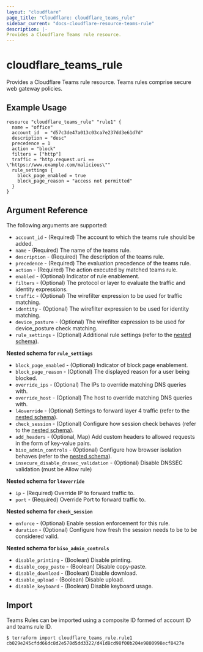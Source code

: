 ```yaml
---
layout: "cloudflare"
page_title: "Cloudflare: cloudflare_teams_rule"
sidebar_current: "docs-cloudflare-resource-teams-rule"
description: |-
Provides a Cloudflare Teams rule resource.
---
```


# cloudflare_teams_rule

Provides a Cloudflare Teams rule resource. Teams rules comprise secure web gateway policies.

## Example Usage

```hcl
resource "cloudflare_teams_rule" "rule1" {
  name = "office"
  account_id  = "d57c3de47a013c03ca7e237dd3e61d7d"
  description = "desc"
  precedence = 1
  action = "block"
  filters = ["http"]
  traffic = "http.request.uri == \"https://www.example.com/malicious\""
  rule_settings {
    block_page_enabled = true
    block_page_reason = "access not permitted"
  }
}
```

## Argument Reference

The following arguments are supported:

* `account_id` - (Required) The account to which the teams rule should be added.
* `name` - (Required) The name of the teams rule.
* `description` - (Required) The description of the teams rule.
* `precedence` - (Required) The evaluation precedence of the teams rule.
* `action` - (Required) The action executed by matched teams rule.
* `enabled` - (Optional) Indicator of rule enablement.
* `filters` - (Optional) The protocol or layer to evaluate the traffic and identity expressions.
* `traffic` - (Optional) The wirefilter expression to be used for traffic matching.
* `identity` - (Optional) The wirefilter expression to be used for identity matching.
* `device_posture` - (Optional) The wirefilter expression to be used for device_posture check matching.
* `rule_settings` - (Optional) Additional rule settings (refer to the [nested schema](#nestedblock--rule-settings)).

<a id="nestedblock--rule-settings"></a>
**Nested schema for `rule_settings`**

* `block_page_enabled` - (Optional) Indicator of block page enablement.
* `block_page_reason` - (Optional) The displayed reason for a user being blocked.
* `override_ips` - (Optional) The IPs to override matching DNS queries with.
* `override_host` - (Optional) The host to override matching DNS queries with.
* `l4override` - (Optional) Settings to forward layer 4 traffic (refer to the [nested schema](#nestedblock--rule-settings-l4override)).
* `check_session` - (Optional) Configure how session check behaves (refer to the [nested schema](#nestedblock--rule-settings-check-session)).
* `add_headers` - (Optional, Map) Add custom headers to allowed requests in the form of key-value pairs.
* `biso_admin_controls` - (Optional) Configure how browser isolation behaves (refer to the [nested schema](#nestedblock--rule-settings-biso-admin-controls)).
* `insecure_disable_dnssec_validation` - (Optional) Disable DNSSEC validation (must be Allow rule)

<a id="nestedblock--rule-settings-l4override"></a>
**Nested schema for `l4override`**

* `ip` - (Required) Override IP to forward traffic to.
* `port` - (Required) Override Port to forward traffic to.

<a id="nestedblock--rule-settings-check-session"></a>
**Nested schema for `check_session`**

* `enforce` - (Optional) Enable session enforcement for this rule.
* `duration` - (Optional) Configure how fresh the session needs to be to be considered valid.

<a id="nestedblock--rule-settings-biso-admin-controls"></a>
**Nested schema for `biso_admin_controls`**

* `disable_printing` - (Boolean) Disable printing.
* `disable_copy_paste` - (Boolean) Disable copy-paste.
* `disable_download` - (Boolean) Disable download.
* `disable_upload` - (Boolean) Disable upload.
* `disable_keyboard` - (Boolean) Disable keyboard usage.

## Import

Teams Rules can be imported using a composite ID formed of account
ID and teams rule ID.

```
$ terraform import cloudflare_teams_rule.rule1 cb029e245cfdd66dc8d2e570d5dd3322/d41d8cd98f00b204e9800998ecf8427e
```

